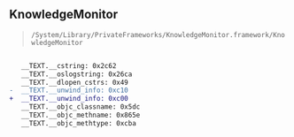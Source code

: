 ## KnowledgeMonitor

> `/System/Library/PrivateFrameworks/KnowledgeMonitor.framework/KnowledgeMonitor`

```diff

   __TEXT.__cstring: 0x2c62
   __TEXT.__oslogstring: 0x26ca
   __TEXT.__dlopen_cstrs: 0x49
-  __TEXT.__unwind_info: 0xc10
+  __TEXT.__unwind_info: 0xc00
   __TEXT.__objc_classname: 0x5dc
   __TEXT.__objc_methname: 0x865e
   __TEXT.__objc_methtype: 0xcba

```
